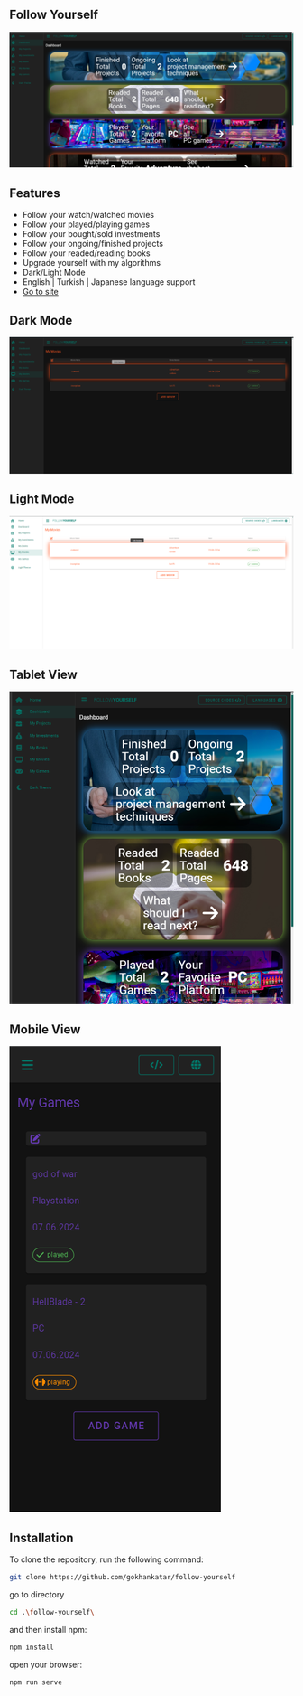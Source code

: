 ## Follow Yourself
<img src="src/assets/preview-img/general.png" />

## Features

- Follow your watch/watched movies
- Follow your played/playing games
- Follow your bought/sold investments
- Follow your ongoing/finished projects
- Follow your readed/reading books
- Upgrade yourself with my algorithms
- Dark/Light Mode
- English | Turkish | Japanese language support
- <a href="https://www.followyourself.net" target="_blank">Go to site</a>

## Dark Mode
<img src="src/assets/preview-img/dark-mode.png" />

## Light Mode
<img src="src/assets/preview-img/light-mode.png" />

## Tablet View
<img src="src/assets/preview-img/tablet-view.png" />

## Mobile View
<img src="src/assets/preview-img/mobile-view.png" />

## Installation

To clone the repository, run the following command:

```sh
git clone https://github.com/gokhankatar/follow-yourself

``` 
go to directory

```sh
cd .\follow-yourself\

``` 
and then install npm:

```sh
npm install

``` 
open your browser:

```sh
npm run serve




